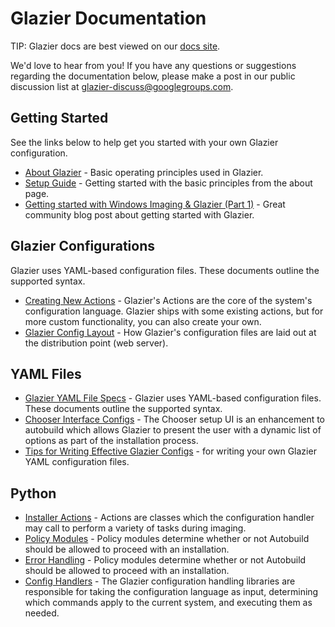 # Glazier Documentation

<!--* freshness: { owner: '@tseknet' reviewed: '2021-01-11' } *-->

TIP: Glazier docs are best viewed on our
[docs site](https://google.github.io/glazier).

We'd love to hear from you! If you have any questions or suggestions regarding
the documentation below, please make a post in our public discussion list at
[glazier-discuss@googlegroups.com](https://groups.google.com/forum/#!forum/glazier-discuss).

## Getting Started

See the links below to help get you started with your own Glazier configuration.

*   [About Glazier](./setup/about.md) - Basic operating principles used in
    Glazier.
*   [Setup Guide](./setup) - Getting started with the basic principles from the
    about page.
*   [Getting started with Windows Imaging & Glazier (Part 1)](https://bkurtz.io/posts/glazier/) -
    Great community blog post about getting started with Glazier.

## Glazier Configurations

Glazier uses YAML-based configuration files. These documents outline the
supported syntax.

*   [Creating New Actions](./setup/new_actions.md) - Glazier's Actions are the
    core of the system's configuration language. Glazier ships with some
    existing actions, but for more custom functionality, you can also create
    your own.
*   [Glazier Config Layout](./setup/config_layout.md) - How Glazier's
    configuration files are laid out at the distribution point (web server).

## YAML Files

*   [Glazier YAML File Specs](./yaml) - Glazier uses YAML-based configuration
    files. These documents outline the supported syntax.
*   [Chooser Interface Configs](./yaml/chooser_ui.md) - The Chooser setup UI is
    an enhancement to autobuild which allows Glazier to present the user with a
    dynamic list of options as part of the installation process.
*   [Tips for Writing Effective Glazier Configs](./yaml/tips.md) - for writing
    your own Glazier YAML configuration files.

## Python

*   [Installer Actions](actions.md) - Actions are classes which the
    configuration handler may call to perform a variety of tasks during imaging.
*   [Policy Modules](policies.md) - Policy modules determine whether or not
    Autobuild should be allowed to proceed with an installation.
*   [Error Handling](error_codes.md) - Policy modules determine whether or not
    Autobuild should be allowed to proceed with an installation.
*   [Config Handlers](./setup/config_handlers.md) - The Glazier configuration
    handling libraries are responsible for taking the configuration language as
    input, determining which commands apply to the current system, and executing
    them as needed.
